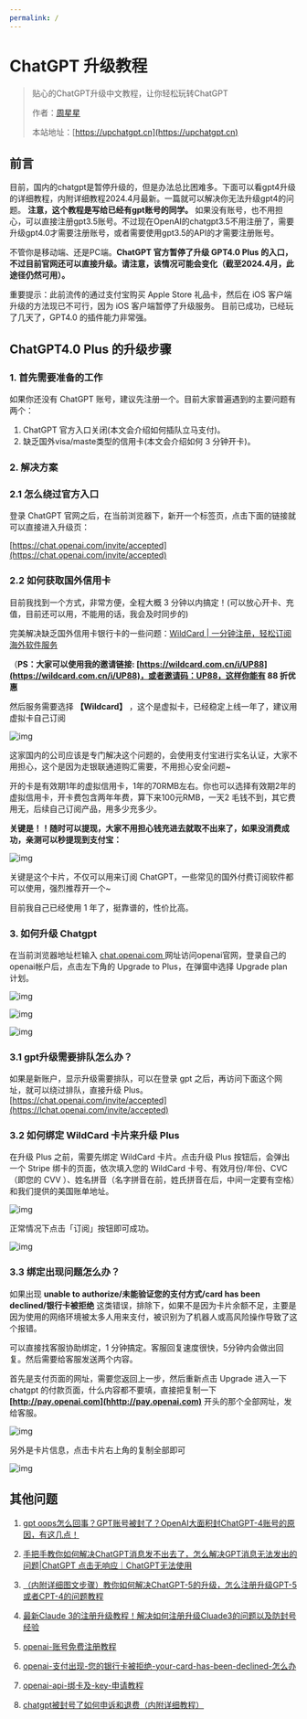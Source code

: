 ```yaml
---
permalink: /
---
```


# ChatGPT 升级教程

> 贴心的ChatGPT升级中文教程，让你轻松玩转ChatGPT
>
> 作者：[周星星](https://github.com/jobinben)
>
> 本站地址：[https://upchatgpt.cn](https://upchatgpt.cn)


<!-- ## [编程学习路线](/学习路线) -->

<!-- 包含 Java、前端、C++、Python、SQL、计算机基础、数据结构和算法、Git & GitHub、Linux、设计模式等多个精心编写的学习路线，帮助程序员快速入门。 -->

## 前言
目前，国内的chatgpt是暂停升级的，但是办法总比困难多。下面可以看gpt4升级的详细教程，内附详细教程2024.4月最新。一篇就可以解决你无法升级gpt4的问题。
**注意，这个教程是写给已经有gpt账号的同学。** 如果没有账号，也不用担心，可以直接注册gpt3.5账号。不过现在OpenAI的chatgpt3.5不用注册了，需要升级gpt4.0才需要注册账号，或者需要使用gpt3.5的API的才需要注册账号。

不管你是移动端、还是PC端。**ChatGPT 官方暂停了升级 GPT4.0 Plus 的入口，不过目前官网还可以直接升级。请注意，该情况可能会变化（截至2024.4月，此途径仍然可用）。**

重要提示：此前流传的通过支付宝购买 Apple Store 礼品卡，然后在 iOS 客户端升级的方法现已不可行，因为 iOS 客户端暂停了升级服务。
目前已成功，已经玩了几天了，GPT4.0 的插件能力非常强。

## ChatGPT4.0 Plus 的升级步骤

### 1. 首先需要准备的工作

如果你还没有 ChatGPT 账号，建议先注册一个。目前大家普遍遇到的主要问题有两个：

1. ChatGPT 官方入口关闭(本文会介绍如何插队立马支付)。
2. 缺乏国外visa/maste类型的信用卡(本文会介绍如何 3 分钟开卡)。

### 2. 解决方案

### 2.1 怎么绕过官方入口

登录 ChatGPT 官网之后，在当前浏览器下，新开一个标签页，点击下面的链接就可以直接进入升级页：

[https://chat.openai.com/invite/accepted](https://chat.openai.com/invite/accepted)

### 2.2 如何获取国外信用卡

目前我找到一个方式，非常方便，全程大概 3 分钟以内搞定！(可以放心开卡、充值，目前还可以用，不能用的话，我会及时同步的)

完美解决缺乏国外信用卡银行卡的一些问题：[WildCard | 一分钟注册，轻松订阅海外软件服务](https://wildcard.com.cn/i/UP88)

（**PS：大家可以使用我的邀请链接: [https://wildcard.com.cn/i/UP88](https://wildcard.com.cn/i/UP88)，或者邀请码：UP88，这样你能有 88 折优惠**

然后服务需要选择 **【Wildcard】** ，这个是虚拟卡，已经稳定上线一年了，建议用虚拟卡自己订阅

![img](https://pic3.zhimg.com/80/v2-0d13c0be580346ffd628e5ac0da60246_720w.webp)


这家国内的公司应该是专门解决这个问题的，会使用支付宝进行实名认证，大家不用担心，这个是因为走银联通道购汇需要，不用担心安全问题~

开的卡是有效期1年的虚拟信用卡，1年的70RMB左右。你也可以选择有效期2年的虚拟信用卡，开卡费包含两年年费，算下来100元RMB，一天2 毛钱不到，其它费用无，后续自己订阅产品，用多少充多少。

**关键是！！随时可以提现，大家不用担心钱充进去就取不出来了，如果没消费成功，亲测可以秒提现到支付宝：**

![img](https://pic3.zhimg.com/80/v2-ea5ba1e710679a4b029d7f1d530d64de_720w.webp)

关键是这个卡片，不仅可以用来订阅 ChatGPT，一些常见的国外付费订阅软件都可以使用，强烈推荐开一个~

目前我自己已经使用 1 年了，挺靠谱的，性价比高。

### 3. 如何升级 Chatgpt

在当前浏览器地址栏输入 [chat.openai.com ](https://chat.openai.com/)网址访问openai官网，登录自己的openai帐户后，点击左下角的 Upgrade to Plus，在弹窗中选择 Upgrade plan 计划。

![img](https://pic2.zhimg.com/80/v2-1a7f92bf85336db6d546e3f7f3e20835_720w.webp)

![img](https://pic4.zhimg.com/80/v2-2ef13652889c5ab499ef1b27c8047f53_720w.webp)

![img](https://pic1.zhimg.com/80/v2-d470de01a1b1569734bf3e72c823a62c_720w.webp)

### 3.1 gpt升级需要排队怎么办？

如果是新账户，显示升级需要排队，可以在登录 gpt 之后，再访问下面这个网址，就可以绕过排队，直接升级 Plus。[https://chat.openai.com/invite/accepted](https://lchat.openai.com/invite/accepted)

### 3.2 如何绑定 WildCard 卡片来升级 Plus

在升级 Plus 之前，需要先绑定 WildCard 卡片。点击升级 Plus 按钮后，会弹出一个 Stripe 绑卡的页面，依次填入您的 WildCard 卡号、有效月份/年份、CVC（即您的 CVV ）、姓名拼音（名字拼音在前，姓氏拼音在后，中间一定要有空格）和我们提供的美国账单地址。

![img](https://pic4.zhimg.com/80/v2-c393a232d7543ddadd72a8c7520af22f_720w.webp)

正常情况下点击「订阅」按钮即可成功。

![img](https://pic4.zhimg.com/80/v2-37a327ed289e851021fefb4657ae9453_720w.webp)


### 3.3 绑定出现问题怎么办？

如果出现 **unable to authorize/未能验证您的支付方式/card has been declined/银行卡被拒绝** 这类错误，排除下，如果不是因为卡片余额不足，主要是因为使用的网络环境被太多人用来支付，被识别为了机器人或高风险操作导致了这个报错。

可以直接找客服协助绑定，1 分钟搞定。客服回复速度很快，5分钟内会做出回复。然后需要给客服发送两个内容。

首先是支付页面的网址，需要您返回上一步，然后重新点击 Upgrade 进入一下 chatgpt 的付款页面，什么内容都不要填，直接把复制一下 **[http://pay.openai.com](hhttp://pay.openai.com)** 开头的那个全部网址，发给客服。

![img](https://pic3.zhimg.com/80/v2-2c8fa232bab100af445f283beba7d776_720w.webp)

另外是卡片信息，点击卡片右上角的复制全部即可

![img](https://pic3.zhimg.com/80/v2-1014416459a6ff3dc2aa38b878f9a2c2_720w.webp)


## 其他问题

1. [gpt oops怎么回事？GPT账号被封了？OpenAI大面积封ChatGPT-4账号的原因，有这几点！](https://openssora.com/chatgpt-upgrade-plus-gpt/)

2. [手把手教你如何解决ChatGPT消息发不出去了，怎么解决GPT消息无法发出的问题|ChatGPT 点击无响应｜ChatGPT无法使用](https://openssora.com/how-ChatGPT-消息发不出去了/)

3. [（内附详细图文步骤）教你如何解决ChatGPT-5的升级，怎么注册升级GPT-5或者CPT-4的问题教程](https://openssora.com/how-register-gpt5-如何注册升级chatgpt5/)
4. [最新Claude 3的注册升级教程！解决如何注册升级Cluade3的问题以及防封号经验](https://openssora.com/how-register-claude3-如何注册升级Cluade3/)
5. [openai-账号免费注册教程](https://openssora.com/openai-账号免费注册教程/)
6. [openai-支付出现-您的银行卡被拒绝-your-card-has-been-declined-怎么办](https://openssora.com/openai-支付出现-您的银行卡被拒绝-your-card-has-been-declined-怎么办/)
7. [openai-api-绑卡及-key-申请教程](https://openssora.com/openai-api-绑卡及-key-申请教程/)
8. [chatgpt被封号了如何申诉和退费（内附详细教程）](https://openssora.com/how-chatgpt-banned-refund-appeal/)

